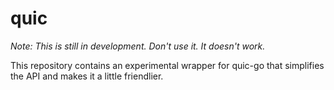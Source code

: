 quic
====

*Note: This is still in development. Don't use it. It doesn't work.*

This repository contains an experimental wrapper for quic-go that simplifies the API and makes it a little friendlier.
